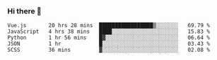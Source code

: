 ### Hi there 👋

<!--
**xin-code/Xin-code** is a ✨ _special_ ✨ repository because its `README.md` (this file) appears on your GitHub profile.

Here are some ideas to get you started:
<!--START_SECTION:waka-->
```text
Vue.js       20 hrs 28 mins  █████████████████▒░░░░░░░   69.79 % 
JavaScript   4 hrs 38 mins   ████░░░░░░░░░░░░░░░░░░░░░   15.83 % 
Python       1 hr 56 mins    █▓░░░░░░░░░░░░░░░░░░░░░░░   06.64 % 
JSON         1 hr            █░░░░░░░░░░░░░░░░░░░░░░░░   03.43 % 
SCSS         36 mins         ▓░░░░░░░░░░░░░░░░░░░░░░░░   02.08 % 
```
<!--END_SECTION:waka-->
